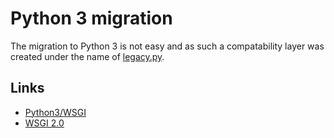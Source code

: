 # Python 3 migration

The migration to Python 3 is not easy and as such a compatability layer was created under the name of
[legacy.py](src/netius/base/legacy.py).

## Links

* [Python3/WSGI](http://wsgi.readthedocs.org/en/latest/python3.html)
* [WSGI 2.0](http://wsgi.readthedocs.org/en/latest/proposals-2.0.html)
